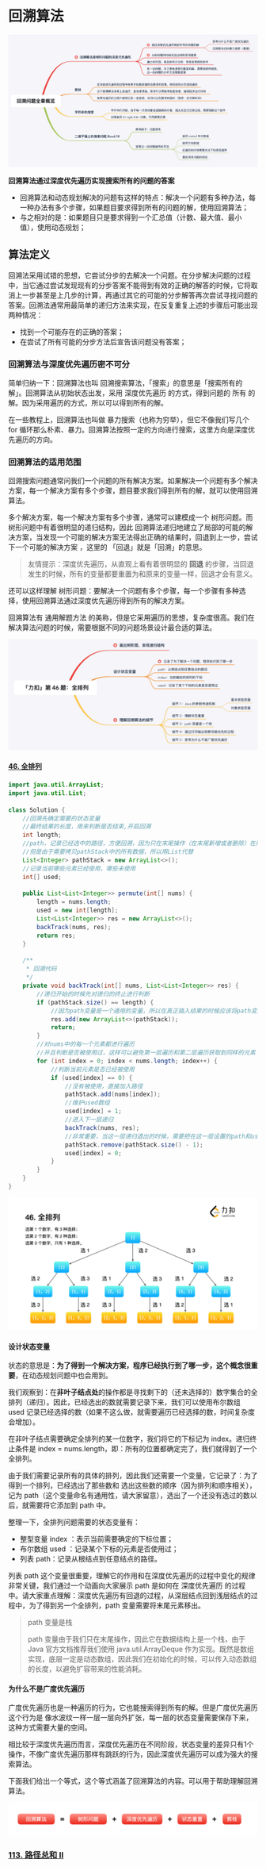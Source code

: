 # 回溯算法

![image.png](https://raw.githubusercontent.com/syllr/image/main/uPic/20210924034502e4OoqD.png)

**回溯算法通过深度优先遍历实现搜索所有的问题的答案**

* 回溯算法和动态规划解决的问题有这样的特点：解决一个问题有多种办法，每一种办法有多个步骤，如果题目要求得到所有的问题的解，使用回溯算法；
* 与之相对的是：如果题目只是要求得到一个汇总值（计数、最大值、最小值），使用动态规划；

## 算法定义

回溯法采用试错的思想，它尝试分步的去解决一个问题。在分步解决问题的过程中，当它通过尝试发现现有的分步答案不能得到有效的正确的解答的时候，它将取消上一步甚至是上几步的计算，再通过其它的可能的分步解答再次尝试寻找问题的答案。回溯法通常用最简单的递归方法来实现，在反复重复上述的步骤后可能出现两种情况：

* 找到一个可能存在的正确的答案；
* 在尝试了所有可能的分步方法后宣告该问题没有答案；

### 回溯算法与深度优先遍历密不可分

简单归纳一下：回溯算法也叫 回溯搜索算法，「搜索」的意思是「搜索所有的解」。回溯算法从初始状态出发，采用 深度优先遍历 的方式，得到问题的 所有 的解。因为采用遍历的方式，所以可以得到所有的解。

在一些教程上，回溯算法也叫做 暴力搜索（也称为穷举），但它不像我们写几个 for 循环那么朴素、暴力。回溯算法按照一定的方向进行搜索，这里方向是深度优先遍历的方向。

### 回溯算法的适用范围

回溯搜索问题通常问我们一个问题的所有解决方案。如果解决一个问题有多个解决方案，每一个解决方案有多个步骤，题目要求我们得到所有的解，就可以使用回溯算法。

多个解决方案，每一个解决方案有多个步骤，通常可以建模成一个 树形问题。而树形问题中有着很明显的递归结构，因此 回溯算法递归地建立了局部的可能的解决方案，当发现一个可能的解决方案无法得出正确的结果时，回退到上一步，尝试下一个可能的解决方案 ，这里的 「回退」就是「回溯」的意思。

> 友情提示：深度优先遍历，从直观上看有着很明显的 **回退** 的步骤，当回退发生的时候，所有的变量都要重置为和原来的变量一样，回退才会有意义。

还可以这样理解 树形问题：要解决一个问题有多个步骤，每一个步骤有多种选择，使用回溯算法通过深度优先遍历得到所有的解决方案。

回溯算法有 通用解题方法 的美称，但是它采用遍历的思想，复杂度很高。我们在解决算法问题的时候，需要根据不同的问题场景设计最合适的算法。

![image.png](https://raw.githubusercontent.com/syllr/image/main/uPic/20210924040526Jrlf0r.png)

#### [46. 全排列](https://leetcode-cn.com/problems/permutations/)

```java
import java.util.ArrayList;
import java.util.List;

class Solution {
    //回溯先确定需要的状态变量
    //最终结果的长度，用来判断是否结束,开启回溯
    int length;
    //path，记录已经选中的路径，方便回溯，因为只在末尾操作（在末尾新增或者删除）在形式上是一个栈
    //但是由于需要拷贝pathStack中的所有数据，所以用List代替
    List<Integer> pathStack = new ArrayList<>();
    //记录当前哪些元素已经使用，哪些未使用
    int[] used;

    public List<List<Integer>> permute(int[] nums) {
        length = nums.length;
        used = new int[length];
        List<List<Integer>> res = new ArrayList<>();
        backTrack(nums, res);
        return res;
    }

    /**
     * 回溯代码
     */
    private void backTrack(int[] nums, List<List<Integer>> res) {
        //递归开始的时候先对递归的终止进行判断
        if (pathStack.size() == length) {
            //因为path变量是一个通用的变量，所以在真正插入结果的时候应该将path变量拷贝一份
            res.add(new ArrayList<>(pathStack));
            return;
        }
        //对nums中的每一个元素都进行遍历
        //并且判断是否被使用过，这样可以避免第一层遍历和第二层遍历获取到同样的元素
        for (int index = 0; index < nums.length; index++) {
            //判断当前元素是否已经被使用
            if (used[index] == 0) {
                //没有被使用，直接加入路径
                pathStack.add(nums[index]);
                //维护used数组
                used[index] = 1;
                //进入下一层递归
                backTrack(nums, res);
                //非常重要，当这一层递归退出的时候，需要把在这一层设置的path和used状态变量恢复到以前
                pathStack.remove(pathStack.size() - 1);
                used[index] = 0;
            }
        }
    }
}
```

![image-20210924094926166](https://raw.githubusercontent.com/syllr/image/main/uPic/20210924094928HJdNQ4.png)

#### 设计状态变量

状态的意思是：**为了得到一个解决方案，程序已经执行到了哪一步，这个概念很重要**，在动态规划问题中也会用到。

我们观察到：在**非叶子结点处**的操作都是寻找剩下的（还未选择的）数字集合的全排列（递归）。因此，已经选出的数就需要记录下来，我们可以使用布尔数组 used 记录已经选择的数（如果不这么做，就需要遍历已经选择的数，时间复杂度会增加）。

在非叶子结点需要确定全排列的某一位数字，我们将它的下标记为 index。递归终止条件是 index = nums.length，即：所有的位置都确定完了，我们就得到了一个全排列。

由于我们需要记录所有的具体的排列，因此我们还需要一个变量，它记录了：为了得到一个排列，已经选出了那些数和 选出这些数的顺序（因为排列和顺序相关），记为 path（这个变量命名有通用性，请大家留意），选出了一个还没有选过的数以后，就需要将它添加到 path 中。

整理一下，全排列问题需要的状态变量有：

* 整型变量 index ：表示当前需要确定的下标位置；
* 布尔数组 used ：记录某个下标的元素是否使用过；
* 列表 path：记录从根结点到任意结点的路径。

列表 path 这个变量很重要，理解它的作用和在深度优先遍历的过程中变化的规律非常关键，我们通过一个动画向大家展示 path 是如何在 深度优先遍历 的过程中。请大家重点理解：深度优先遍历有回退的过程，从深层结点回到浅层结点的过程中，为了得到另一个全排列，path 变量需要将末尾元素移出。

> path 变量是栈
>
> path 变量由于我们只在末尾操作，因此它在数据结构上是一个栈，由于 Java 官方文档推荐我们使用 java.util.ArrayDeque 作为实现。既然是数组实现，底层一定是动态数组，因此我们在初始化的时候，可以传入动态数组的长度，以避免扩容带来的性能消耗。
>

#### 为什么不是广度优先遍历

广度优先遍历也是一种遍历的行为，它也能搜索得到所有的解。但是广度优先遍历这个行为是 像水波纹一样一层一层向外扩张，每一层的状态变量需要保存下来，这种方式需要大量的空间。

相比较于深度优先遍历而言，深度优先遍历在不同阶段，状态变量的差异只有1个操作，不像广度优先遍历那样有跳跃的行为，因此深度优先遍历可以成为强大的搜索算法。

下面我们给出一个等式，这个等式涵盖了回溯算法的内容。可以用于帮助理解回溯算法。

![image.png](https://raw.githubusercontent.com/syllr/image/main/uPic/20210924100512KKZZrP.png)

### [113. 路径总和 II](https://leetcode-cn.com/problems/path-sum-ii/)